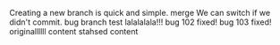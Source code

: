 Creating a new branch is quick and simple.
merge
We can switch if we didn't commit.
bug branch test
lalalalala!!!
bug 102 fixed!
bug 103 fixed!
originallllll content
stahsed content
